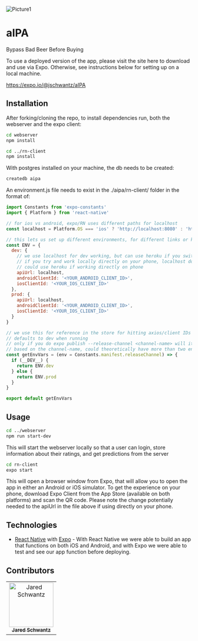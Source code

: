 ![Picture1]()

# aIPA

Bypass Bad Beer Before Buying

To use a deployed version of the app, please visit the site here to download and use via Expo. Otherwise, see instructions below for setting up on a local machine.

https://expo.io/@jschwantz/aIPA

## Installation

After forking/cloning the repo, to install dependencies run, both the webserver and the expo client:

```bash
cd webserver
npm install

cd ../rn-client
npm install
```
With postgres installed on your machine, the db needs to be created:

```bash
createdb aipa
```
An environment.js file needs to exist in the ./aipa/rn-client/ folder in the format of:

```environment.js
import Constants from 'expo-constants'
import { Platform } from 'react-native'

// for ios vs android, expo/RN uses different paths for localhost
const localhost = Platform.OS === 'ios' ? 'http://localhost:8080' : 'http://10.0.2.2:8080'

// this lets us set up different environments, for different links or keys
const ENV = {
  dev: {
    // we use localhost for dev working, but can use heroku if you switch apiUrl lines
    // if you try and work locally directly on your phone, localhost doesn't work, have to use your computers IP address
    // could use heroku if working directly on phone
    apiUrl: localhost,
    androidClientId: '<YOUR_ANDROID_CLIENT_ID>',
    iosClientId: '<YOUR_IOS_CLIENT_ID>'
  },
  prod: {
    apiUrl: localhost,
    androidClientId: '<YOUR_ANDROID_CLIENT_ID>',
    iosClientId: '<YOUR_IOS_CLIENT_ID>'
  }
}

// we use this for reference in the store for hitting axios/client IDs for OAuth
// defaults to dev when running
// only if you do expo publish --release-channel <channel-name> will it use the else statement
// based on the channel-name, could theoretically have more than two environments
const getEnvVars = (env = Constants.manifest.releaseChannel) => {
  if (__DEV__) {
    return ENV.dev
  } else {
    return ENV.prod
  }
}

export default getEnvVars

```

## Usage
```bash
cd ../webserver
npm run start-dev
```
This will start the webserver locally so that a user can login, store information about their ratings, and get predictions from the server

```bash
cd rn-client
expo start
```
 
This will open a browser window from Expo, that will allow you to open the app in either an Android or iOS simulator. To get the experience on your phone, download Expo Client from the App Store (available on both platforms) and scan the QR code. Please note the change potentially needed to the apiUrl in the file above if using directly on your phone.

## Technologies

- [React Native](https://facebook.github.io/react-native/) with [Expo](https://expo.io/tools) - With React Native we were able to build an app that functions on both iOS and Android, and with Expo we were able to test and see our app function before deploying.


## Contributors

<table>
  <tr>
    <td align="center"><a href="https://github.com/jschwantz"><img src="" width="120px;" alt="Jared Schwantz"/><br /><sub><b>Jared Schwantz</b></sub><br /></a></td>
  </tr>
</table>

